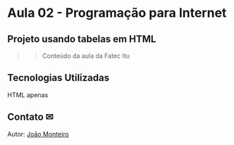 # Aula 02 - Programação para Internet 
## Projeto usando tabelas em HTML
>> Conteúdo da aula da Fatec Itu 

## Tecnologias Utilizadas 
HTML apenas 

## Contato ✉
Autor: [João Monteiro](joao.mont99@hotmail.com)